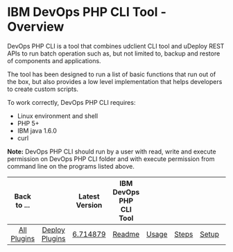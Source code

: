 
# IBM DevOps PHP CLI Tool - Overview

DevOps PHP CLI is a tool that combines udclient CLI tool and uDeploy REST APIs to run batch operation such as, but not limited to, backup and restore of components and applications.

The tool has been designed to run a list of basic functions that run out of the box, but also provides a low level implementation that helps developers to create custom scripts.

To work correctly, DevOps PHP CLI requires:

* Linux environment and shell
* PHP 5+
* IBM java 1.6.0
* curl

**Note:** DevOps PHP CLI should run by a user with read, write and execute permission on DevOps PHP CLI folder and with execute permission from command line on the programs listed above.


|Back to ...||Latest Version|IBM DevOps PHP CLI Tool |||||
| :---: | :---: | :---: | :---: | :---: | :---: | :---: | :---: |
|[All Plugins](../../index.md)|[Deploy Plugins](../README.md)|[6.714879](https://raw.githubusercontent.com/UrbanCode/IBM-UCD-PLUGINS/main/files/PHPCLI/SubversionSourceConfig-6.714879.zip)|[Readme](README.md)|[Usage](usage.md)|[Steps](steps.md)|[Setup](setup.md)|[Downloads](downloads.md)|

